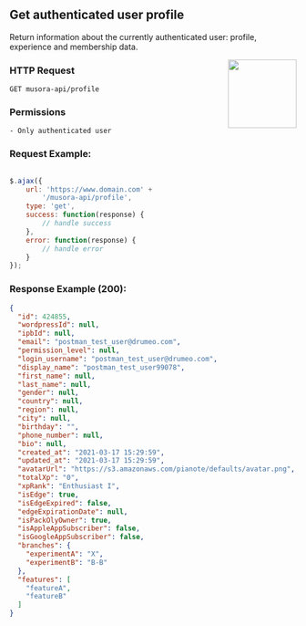 ## Get authenticated user profile

Return information about the currently authenticated user: profile, experience and membership data.

<a href="https://www.postman.com/red-shadow-611407/workspace/staging-drumeo-with-musora-api/request/9725390-bf57000d-790a-4728-b52d-cfb400dae7df"  target="_blank" style="float:right;">
<img width="120px" src="https://images.ctfassets.net/1wryd5vd9xez/1sHuHRROdF7ifCjy4QKVXk/a44e85c6138dbe13126c4ede8650cf29/https___cdn-images-1.medium.com_max_2000_1_O0OZO4m6nbwwnYAtkSQO0g.png"/>
</a>

### HTTP Request

`GET musora-api/profile`

### Permissions

    - Only authenticated user

### Request Example:

```js

$.ajax({
    url: 'https://www.domain.com' +
        '/musora-api/profile',
    type: 'get',
    success: function(response) {
        // handle success
    },
    error: function(response) {
        // handle error
    }
});
```

### Response Example (200):

```json
{
  "id": 424855,
  "wordpressId": null,
  "ipbId": null,
  "email": "postman_test_user@drumeo.com",
  "permission_level": null,
  "login_username": "postman_test_user@drumeo.com",
  "display_name": "postman_test_user99078",
  "first_name": null,
  "last_name": null,
  "gender": null,
  "country": null,
  "region": null,
  "city": null,
  "birthday": "",
  "phone_number": null,
  "bio": null,
  "created_at": "2021-03-17 15:29:59",
  "updated_at": "2021-03-17 15:29:59",
  "avatarUrl": "https://s3.amazonaws.com/pianote/defaults/avatar.png",
  "totalXp": "0",
  "xpRank": "Enthusiast I",
  "isEdge": true,
  "isEdgeExpired": false,
  "edgeExpirationDate": null,
  "isPackOlyOwner": true,
  "isAppleAppSubscriber": false,
  "isGoogleAppSubscriber": false,
  "branches": {
    "experimentA": "X",
    "experimentB": "B-B"
  },
  "features": [
    "featureA",
    "featureB"
  ]
}
```

